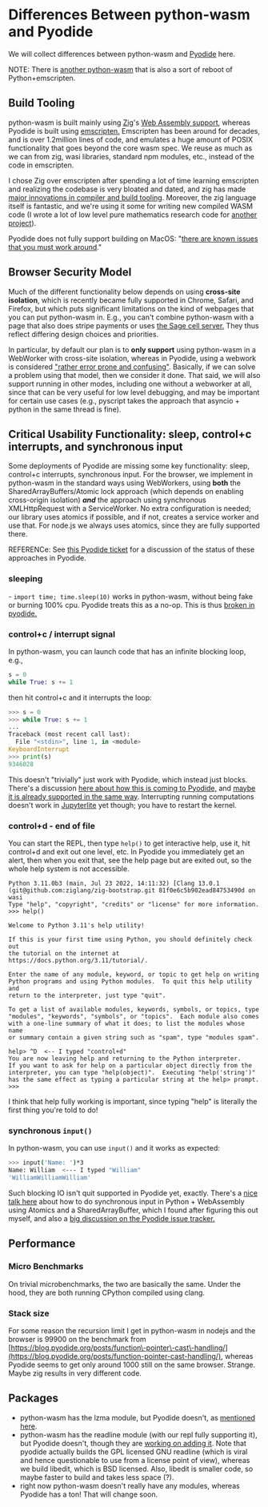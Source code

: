 # Differences Between python\-wasm and Pyodide

We will collect differences between python\-wasm and [Pyodide](https://pyodide.org/) here.

NOTE: There is [another python\-wasm](https://github.com/ethanhs/python-wasm/issues/68) that is also a sort of reboot of Python\+emscripten.

## Build Tooling

python\-wasm is built mainly using [Zig](https://ziglang.org/)'s [Web Assembly support](https://ziglang.org/documentation/master/#WebAssembly), whereas Pyodide is built using [emscripten.](https://emscripten.org/)   Emscripten has been around for decades, and is over 1.2million lines of code, and emulates a huge amount of POSIX functionality that goes beyond the core wasm spec.   We reuse as much as we can from zig, wasi libraries, standard npm modules, etc., instead of the code in emscripten.

I chose Zig over emscripten after spending a lot of time learning emscripten and realizing the codebase is very bloated and dated, and zig has made [major innovations in compiler and build tooling](https://andrewkelley.me/post/zig-cc-powerful-drop-in-replacement-gcc-clang.html).  Moreover, the zig language itself is fantastic, and we're using it some for writing new compiled WASM code \(I wrote a lot of low level pure mathematics research code for [another project](https://github.com/sagemathinc/JSage/tree/main/lib/src)\).

Pyodide does not fully support building on MacOS: "[there are known issues that you must work around](https://github.com/pyodide/pyodide/blob/main/docs/development/building-from-sources.md)."

## Browser Security Model

Much of the different functionality below depends on using **cross\-site isolation**, which is recently became fully supported in Chrome, Safari, and Firefox, but which puts significant limitations on the kind of webpages that you can put python\-wasm in.  E.g., you can't combine python\-wasm with a page that also does stripe payments or uses [the Sage cell server.](https://sagecell.sagemath.org/)  They thus reflect differing design choices and priorities.

In particular, by default our plan is to **only support** using python\-wasm in a WebWorker with cross\-site isolation, whereas in Pyodide, using a webwork is considered ["rather error prone and confusing"](https://github.com/pyodide/pyodide/issues/1504).   Basically, if we can solve a problem using that model, then we consider it done.  That said, we will also support running in other modes, including one without a webworker at all, since that can be very useful for low level debugging, and may be important for certain use cases \(e.g., pyscript takes the approach that asyncio \+ python in the same thread is fine\).

## Critical Usability Functionality: sleep, control\+c interrupts, and synchronous input

Some deployments of Pyodide are missing some key functionality: sleep, control\+c interrupts, synchronous input.  For the browser, we implement in python\-wasm in the standard ways using WebWorkers, using **both** the SharedArrayBuffers/Atomic lock approach \(which depends on enabling cross\-origin isolation\) _**and**_ the approach using synchronous XMLHttpRequest with a ServiceWorker.  No extra configuration is needed; our library uses atomics if possible, and if not, creates a service worker and use that.  For node.js we always uses atomics, since they are fully supported there.

REFERENCe: See [this Pyodide ticket](https://github.com/pyodide/pyodide/issues/1503) for a discussion of the status of these approaches in Pyodide.   

### sleeping

\- `import time; time.sleep(10)` works in python\-wasm, without being fake or burning 100% cpu. Pyodide treats this as a no\-op.  This is thus [broken in pyodide.](https://github.com/pyodide/pyodide/issues/2354) 

### control\+c / interrupt signal

In python\-wasm, you can launch code that has an infinite blocking loop, e.g.,

```py
s = 0
while True: s += 1
```

then hit control\+c and it interrupts the loop:

```py
>>> s = 0
>>> while True: s += 1
... 
Traceback (most recent call last):
  File "<stdin>", line 1, in <module>
KeyboardInterrupt
>>> print(s)
9346028
```

This doesn't "trivially" just work with Pyodide, which instead just blocks.  There's a discussion [here about how this is coming to Pyodide,](https://github.com/pyodide/pyodide/issues/1504#issuecomment-827556939) and [maybe it is already supported in the same way](https://pyodide.org/en/stable/usage/keyboard-interrupts.html).   Interrupting running computations doesn't work in [Jupyterlite](https://jupyter.org/try-jupyter/lab/) yet though; you have to restart the kernel.

### control\+d \- end of file

You can start the REPL, then type `help()` to get interactive help, use it, hit control\+d and exit out one level, etc.   In Pyodide you immediately get an alert, then when you exit that, see the help page but are exited out, so the whole help system is not accessible.

```
Python 3.11.0b3 (main, Jul 23 2022, 14:11:32) [Clang 13.0.1 (git@github.com:ziglang/zig-bootstrap.git 81f0e6c5b902ead84753490d on wasi
Type "help", "copyright", "credits" or "license" for more information.
>>> help()

Welcome to Python 3.11's help utility!

If this is your first time using Python, you should definitely check out
the tutorial on the internet at https://docs.python.org/3.11/tutorial/.

Enter the name of any module, keyword, or topic to get help on writing
Python programs and using Python modules.  To quit this help utility and
return to the interpreter, just type "quit".

To get a list of available modules, keywords, symbols, or topics, type
"modules", "keywords", "symbols", or "topics".  Each module also comes
with a one-line summary of what it does; to list the modules whose name
or summary contain a given string such as "spam", type "modules spam".

help> ^D  <-- I typed "control+d"
You are now leaving help and returning to the Python interpreter.
If you want to ask for help on a particular object directly from the
interpreter, you can type "help(object)".  Executing "help('string')"
has the same effect as typing a particular string at the help> prompt.
>>> 
```

I think that help fully working is important, since typing "help" is literally the first thing you're told to do!

### synchronous `input()`

In python\-wasm, you can use `input()` and it works as expected:

```sh
>>> input('Name: ')*3
Name: William  <--- I typed "William"
'WilliamWilliamWilliam'
```

Such blocking IO isn't quit supported in Pyodide yet, exactly.  There's a [nice talk here](https://youtu.be/-SggWFS15Do) about how to do synchronous input in Python \+ WebAssembly using Atomics and a SharedArrayBuffer, which I found after figuring this out myself, and also a [big discussion on the Pyodide issue tracker.](https://github.com/pyodide/pyodide/issues/1219) 

## Performance

### Micro Benchmarks

On trivial microbenchmarks, the two are basically the same.  Under the hood, they are both running CPython compiled using clang.

### Stack size

For some reason the recursion limit I get in python\-wasm in nodejs and the browser is 99900 on the benchmark from [https://blog.pyodide.org/posts/function\-pointer\-cast\-handling/](https://blog.pyodide.org/posts/function-pointer-cast-handling/), whereas Pyodide seems to get only around 1000 still on the same browser.  Strange.  Maybe zig results in very different code.

## Packages

- python\-wasm has the lzma module, but Pyodide doesn't, as [mentioned here](https://github.com/pyodide/pyodide/issues/1735).
- python\-wasm has the readline module \(with our repl fully supporting it\), but Pyodide doesn't, though they are [working on adding it](https://github.com/pyodide/pyodide/pull/2887).  Note that pyodide actually builds the  GPL licensed GNU readline \(which is viral and hence questionable to use from a license point of view\), whereas we build libedit, which is BSD licensed.  Also, libedit is smaller code, so maybe faster to build and takes less space \(?\).
- right now python\-wasm doesn't really have any modules, whereas Pyodide has a ton! That will change soon.

